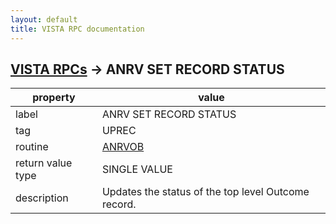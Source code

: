 ```yaml
---
layout: default
title: VISTA RPC documentation
---
```




## [VISTA RPCs](TableOfContent.md) &#8594; ANRV SET RECORD STATUS 

 property | value 
--- | --- 
 label | ANRV SET RECORD STATUS
 tag | UPREC
 routine | [ANRVOB](http://code.osehra.org/dox/Routine_ANRVOB_source.html)
 return value type | SINGLE VALUE
 description | Updates the status of the top level Outcome record.